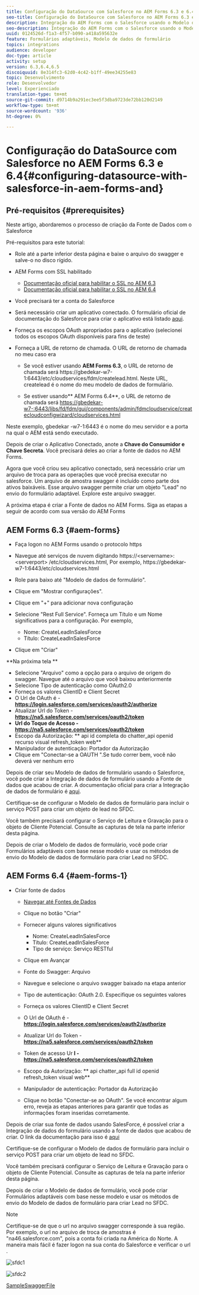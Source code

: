 ```yaml
---
title: Configuração do DataSource com Salesforce no AEM Forms 6.3 e 6.4
seo-title: Configuração do DataSource com Salesforce no AEM Forms 6.3 e 6.4
description: Integração do AEM Forms com o Salesforce usando o Modelo de dados de formulário
seo-description: Integração do AEM Forms com o Salesforce usando o Modelo de dados de formulário
uuid: 0124526d-f1a3-4f57-b090-a418a595632e
feature: Formulários adaptáveis, Modelo de dados de formulário
topics: integrations
audience: developer
doc-type: article
activity: setup
version: 6.3,6.4,6.5
discoiquuid: 8e314fc3-62d0-4c42-b1ff-49ee34255e83
topic: Desenvolvimento
role: Desenvolvedor
level: Experienciado
translation-type: tm+mt
source-git-commit: d9714b9a291ec3ee5f3dba9723de72bb120d2149
workflow-type: tm+mt
source-wordcount: '936'
ht-degree: 0%

---
```



# Configuração do DataSource com Salesforce no AEM Forms 6.3 e 6.4{#configuring-datasource-with-salesforce-in-aem-forms-and}

## Pré-requisitos {#prerequisites}

Neste artigo, abordaremos o processo de criação da Fonte de Dados com o Salesforce

Pré-requisitos para este tutorial:

* Role até a parte inferior desta página e baixe o arquivo do swagger e salve-o no disco rígido.
* AEM Forms com SSL habilitado

   * [Documentação oficial para habilitar o SSL no AEM 6.3](https://helpx.adobe.com/experience-manager/6-3/sites/administering/using/ssl-by-default.html)
   * [Documentação oficial para habilitar o SSL no AEM 6.4](https://helpx.adobe.com/experience-manager/6-4/sites/administering/using/ssl-by-default.html)

* Você precisará ter a conta do Salesforce
* Será necessário criar um aplicativo conectado. O formulário oficial de documentação do Salesforce para criar o aplicativo está listado [aqui](https://help.salesforce.com/articleView?id=connected_app_create.htm&amp;type=0).
* Forneça os escopos OAuth apropriados para o aplicativo (selecionei todos os escopos OAuth disponíveis para fins de teste)
* Forneça a URL de retorno de chamada. O URL de retorno de chamada no meu caso era

   * Se você estiver usando **AEM Forms 6.3**, o URL de retorno de chamada será https://gbedekar-w7-1:6443/etc/cloudservices/fdm/createlead.html. Neste URL, createlead é o nome do meu modelo de dados de formulário.

   * Se estiver usando** AEM Forms 6.4**, o URL de retorno de chamada será [https://gbedekar-w7-:6443/libs/fd/fdm/gui/components/admin/fdmcloudservice/createcloudconfigwizard/cloudservices.html](https://gbedekar-w7-1:6443/libs/fd/fdm/gui/components/admin/fdmcloudservice/createcloudconfigwizard/cloudservices.html)

Neste exemplo, gbedekar -w7-1:6443 é o nome do meu servidor e a porta na qual o AEM está sendo executado.

Depois de criar o Aplicativo Conectado, anote a **Chave do Consumidor e Chave Secreta**. Você precisará deles ao criar a fonte de dados no AEM Forms.

Agora que você criou seu aplicativo conectado, será necessário criar um arquivo de troca para as operações que você precisa executar no salesforce. Um arquivo de amostra swagger é incluído como parte dos ativos baixáveis. Esse arquivo swagger permite criar um objeto &quot;Lead&quot; no envio do formulário adaptável. Explore este arquivo swagger.

A próxima etapa é criar a Fonte de dados no AEM Forms. Siga as etapas a seguir de acordo com sua versão do AEM Forms

## AEM Forms 6.3 {#aem-forms}

* Faça logon no AEM Forms usando o protocolo https
* Navegue até serviços de nuvem digitando https://&lt;servername>:&lt;serverport> /etc/cloudservices.html, Por exemplo, https://gbedekar-w7-1:6443/etc/cloudservices.html
* Role para baixo até &quot;Modelo de dados de formulário&quot;.
* Clique em &quot;Mostrar configurações&quot;.
* Clique em &quot;+&quot; para adicionar nova configuração
* Selecione &quot;Rest Full Service&quot;. Forneça um Título e um Nome significativos para a configuração. Por exemplo,

   * Nome: CreateLeadInSalesForce
   * Título: CreateLeadInSalesForce

* Clique em &quot;Criar&quot;

**Na próxima tela **

* Selecione &quot;Arquivo&quot; como a opção para o arquivo de origem do swagger. Navegue até o arquivo que você baixou anteriormente
* Selecione Tipo de autenticação como OAuth2.0
* Forneça os valores ClientID e Client Secret
* O Url de OAuth é - **https://login.salesforce.com/services/oauth2/authorize**
* Atualizar Url do Token - **https://na5.salesforce.com/services/oauth2/token**
* **Url do Toque de Acesso - https://na5.salesforce.com/services/oauth2/token**
* Escopo da Autorização: ** api   id completa do chatter_api   openid   recurso visual refresh_token web**
* Manipulador de autenticação: Portador da Autorização
* Clique em &quot;Conectar-se a OAUTH &quot;.Se tudo correr bem, você não deverá ver nenhum erro

Depois de criar seu Modelo de dados de formulário usando o Salesforce, você pode criar a Integração de dados de formulário usando a Fonte de dados que acabou de criar. A documentação oficial para criar a Integração de dados de formulário é [aqui](https://helpx.adobe.com/aem-forms/6-3/data-integration.html).

Certifique-se de configurar o Modelo de dados de formulário para incluir o serviço POST para criar um objeto de lead no SFDC.

Você também precisará configurar o Serviço de Leitura e Gravação para o objeto de Cliente Potencial. Consulte as capturas de tela na parte inferior desta página.

Depois de criar o Modelo de dados de formulário, você pode criar Formulários adaptáveis com base nesse modelo e usar os métodos de envio do Modelo de dados de formulário para criar Lead no SFDC.

## AEM Forms 6.4 {#aem-forms-1}

* Criar fonte de dados

   * [Navegar até Fontes de Dados](http://localhost:4502/libs/fd/fdm/gui/components/admin/fdmcloudservice/fdm.html/conf/global)

   * Clique no botão &quot;Criar&quot;
   * Fornecer alguns valores significativos

      * Nome: CreateLeadInSalesForce
      * Título: CreateLeadInSalesForce
      * Tipo de serviço: Serviço RESTful
   * Clique em Avançar
   * Fonte do Swagger: Arquivo
   * Navegue e selecione o arquivo swagger baixado na etapa anterior
   * Tipo de autenticação: OAuth 2.0. Especifique os seguintes valores
   * Forneça os valores ClientID e Client Secret
   * O Url de OAuth é - **https://login.salesforce.com/services/oauth2/authorize**
   * Atualizar Url do Token - **https://na5.salesforce.com/services/oauth2/token**
   * Token de acesso Ur **l - https://na5.salesforce.com/services/oauth2/token**
   * Escopo da Autorização: ** api chatter_api full id openid refresh_token visual web**
   * Manipulador de autenticação: Portador da Autorização
   * Clique no botão &quot;Conectar-se ao OAuth&quot;. Se você encontrar algum erro, reveja as etapas anteriores para garantir que todas as informações foram inseridas corretamente.


Depois de criar sua fonte de dados usando SalesForce, é possível criar a Integração de dados do formulário usando a fonte de dados que acabou de criar. O link da documentação para isso é [aqui](https://helpx.adobe.com/experience-manager/6-4/forms/using/create-form-data-models.html)

Certifique-se de configurar o Modelo de dados de formulário para incluir o serviço POST para criar um objeto de lead no SFDC.

Você também precisará configurar o Serviço de Leitura e Gravação para o objeto de Cliente Potencial. Consulte as capturas de tela na parte inferior desta página.

Depois de criar o Modelo de dados de formulário, você pode criar Formulários adaptáveis com base nesse modelo e usar os métodos de envio do Modelo de dados de formulário para criar Lead no SFDC.

>[!NOTE]
>
>Certifique-se de que o url no arquivo swagger corresponde à sua região. Por exemplo, o url no arquivo de troca de amostras é &quot;na46.salesforce.com&quot;, pois a conta foi criada na América do Norte. A maneira mais fácil é fazer logon na sua conta do Salesforce e verificar o url .

![sfdc1](assets/sfdc1.gif)

![sfdc2](assets/sfdc2.png)

[SampleSwaggerFile](assets/swagger-sales-force-lead.json)
